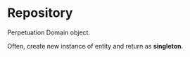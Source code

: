 # Repository

Perpetuation Domain object.

Often, create new instance of entity and return as **singleton**.

